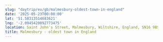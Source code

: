 ```yaml
---
slug: "daytrip/eu/gb/malmesbury-oldest-town-in-england"
date: '2025-05-23T00:00:00'
lat: '51.58313514683621'
lng: '-2.0945420092773475'
location: Saint John's Street, Malmesbury, Wiltshire, England, SN16 9BS, United Kingdom
title: Malmesbury - oldest town in England
---
```



